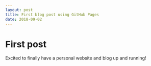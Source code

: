 ```yaml
---
layout: post
title: First blog post using GitHub Pages
date: 2018-09-02
---
```


# First post

Excited to finally have a personal website and blog up and running!

